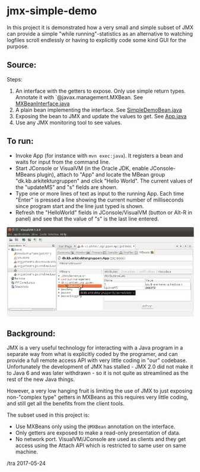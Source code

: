 # jmx-simple-demo

In this project it is demonstrated how a very small and simple
subset of JMX can provide a simple "while running"-statistics
as an alternative to watching logfiles scroll endlessly or having to
explicitly code some kind GUI for the purpose.

Source:
---

Steps:

1. An interface with the getters to expose.  Only use simple return types. Annotate it with `@javax.management.MXBean.  See 
 [MXBeanInterface.java](jmx-simple-demo/src/main/java/dk/kb/arkitekturgruppen/MXBeanInterface.java)
2. A plain bean implementing the interface.  See
[SimpleDemoBean.java](jmx-simple-demo/src/main/java/dk/kb/arkitekturgruppen/SimpleDemoBean.java)
3. Exposing the bean to JMX and update the values to get. See
[App.java](jmx-simple-demo/src/main/java/dk/kb/arkitekturgruppen/App.java)
4. Use any JMX monitoring tool to see values.


To run:
---

* Invoke App (for instance with `mvn exec:java`).  It registers a bean and waits for input from the command line.
* Start JConsole or VisualVM (in the Oracle JDK, enable JConsole-MBeans plugin), attach to "App" 
  and locate the MBean group "dk.kb.arkitekturgruppen" and click
  "Hello World".  The current values of the "updateMS" and "s" fields are shown.
* Type one or more lines of text as input to the running App.  Each time "Enter" is pressed a line showing the current number of
  milliseconds since program start and the line just typed is shown.
* Refresh the "HelloWorld" fields in JConsole/VisualVM (button or Alt-R in panel) and see that the value of "s" is the last line entered.

![visualvm screenshot](app-in-visualvm.png)


Background:
---


JMX is a very useful technology for interacting with 
a Java program in a separate way from what is explicitly coded by 
the programer, and can provide a full remote access API with very little coding in "our"
codebase.  Unfortunately the development of JMX has stalled - JMX 2.0 did not make it to Java 6 and
was later withdrawn - so it is not quite as streamlined as the 
rest of the new Java things.

However, a very low hanging fruit is limiting the use of JMX to 
just exposing non-"complex type" getters in MXBeans as this requires very little
coding, and still get all the benefits from the client tools.

The subset used in this project is:

* Use MXBeans only using the `@MXBean` annotation on the interface.
* Only getters are exposed to make a read-only presentation of data.
* No network port.  VisualVM/JConsole are used as clients and they get 
  access using the Attach API which is restricted to same user on same machine.



/tra 2017-05-24
